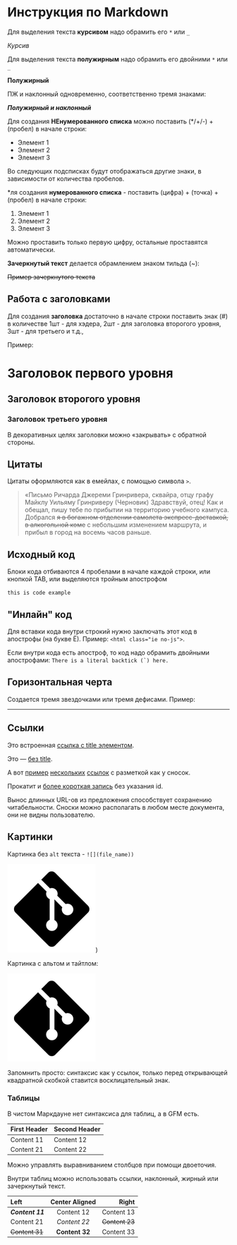 # Инструкция по Markdown

Для выделения текста **курсивом** надо обрамить его `*` или `_`

*Курсив*

Для выделения текста **полужирным** надо обрамить его двойними `*` или `_`

__Полужирный__

ПЖ и наклонный одновременно, соответственно тремя знаками:

***Полужирный и наклонный***

Для создания **НЕнумерованного списка** можно поставить (*/+/-) + (пробел) в начале строки:
* Элемент 1
* Элемент 2
* Элемент 3

Во следующих подсписках будут отображаться другие знаки, в зависимости от количества пробелов.

*ля создания **нумерованного списка** - поставить (цифра) + (точка) + (пробел) в начале строки:
1. Элемент 1
0. Элемент 2
0. Элемент 3

Можно проставить только первую цифру, остальные проставятся автоматически.

**Зачеркнутый текст** делается обрамлением знаком тильда (~):

~~Пример зачеркнутого текста~~

## Работа с заголовками

Для создания **заголовка** достаточно в начале строки поставить знак (#)
в количестве 1шт - для хэдера, 2шт - для заголовка второгого уровня, 3шт - для третьего и т.д., 

Пример:

# Заголовок первого уровня

## Заголовок второгого уровня

### Заголовок третьего уровня

В декоративных целях заголовки можно «закрывать» с обратной стороны.

## Цитаты

Цитаты оформляются как в емейлах, с помощью символа `>`.

> «Письмо Ричарда Джереми Гринривера, сквайра, отцу графу Майклу Уильяму Гринриверу (Черновик) Здравствуй, отец! Как и обещал, пишу тебе по прибытии на территорию учебного кампуса.
Добрался ~~я в богажном отделении самолета экспресс-доставкой, в алкогольной коме~~ с небольшим изменением маршрута, и прибыл в город на восемь часов раньше.

## Исходный код

Блоки кода отбиваются 4 пробелами в начале каждой строки, или кнопкой TAB, или выделяются тройным апострофом 

    this is code example

## "Инлайн" код

Для вставки кода внутри строкий нужно заключать этот код в апострофы (на букве Ё). Пример: `<html class="ie no-js">`.

Если внутри кода есть апостроф, то код надо обрамить двойными апострофами: ``There is a literal backtick (`) here.``

## Горизонтальная черта

Cоздается тремя звездочками или тремя дефисами. Пример: 

---

## Ссылки

Это встроенная [ссылка с title элементом](http://github.com/Ascold87 "Моя ссылка"). 

Это — [без title](https://vk.com/ascoldsamurov).

А вот [пример][1] [нескольких][2] [ссылок][id] с разметкой как у сносок. 

Прокатит и [более короткая запись][] без указания id.

[1]: http://github.com/Ascold87 "Optional Title Here"
[2]: http://github.com/Ascold87 "And Here"
[id]: http://github.com/Ascold87 (And There)
[более короткая запись]: http://example.com/short

Вынос длинных URL-ов из предложения способствует сохранению читабельности. Сноски можно располагать в любом месте документа, они не видны пользователю.

## Картинки

Картинка без `alt` текста - `![](file_name))`

![](logo.png))

Картинка с альтом и тайтлом:

![Alt text](logo.png "Тут можно задать title")

Запомнить просто: синтаксис как у ссылок, только перед открывающей квадратной скобкой ставится восклицательный знак.

### Таблицы

В чистом Маркдауне нет синтаксиса для таблиц, а в GFM есть.

First Header  | Second Header
------------- | -------------
Content 11  | Content 12
Content 21  | Content 22

Можно управлять выравниванием столбцов при помощи двоеточия.

Внутри таблиц можно использовать ссылки, наклонный, жирный или зачеркнутый текст.

| Left  | Center Aligned  | Right |
|:------------- |:---------------:| -------------:|
| ***Content 11*** | Content 12 |     Content 13 |
| Content 21     | *Content 22*   |  ~~Content 23~~ |
| ~~Content 31~~ | **Content 32**   |     Content 33  |
